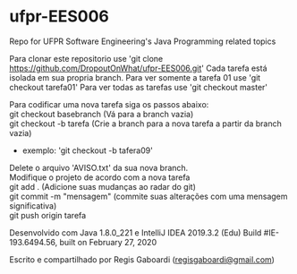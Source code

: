 # ufpr-EES006
Repo for UFPR Software Engineering's Java Programming related topics 

Para clonar este repositorio use 'git clone https://github.com/DropoutOnWhat/ufpr-EES006.git' 
Cada tarefa está isolada em sua propria branch. Para ver somente a tarefa 01 use 'git checkout tarefa01'
Para ver todas as tarefas use 'git checkout master'

Para codificar uma nova tarefa siga os passos abaixo:    
git checkout basebranch (Vá para a branch vazia)    
git checkout -b tarefa<X> (Crie a branch para a nova tarefa a partir da branch vazia)    
 * exemplo: 'git checkout -b tafera09'   

Delete o arquivo 'AVISO.txt' da sua nova branch.    
Modifique o projeto de acordo com a nova tarefa    
git add . (Adicione suas mudanças ao radar do git)    
git commit -m "mensagem" (commite suas alterações com uma mensagem significativa)    
git push origin tarefa<X>    
  
Desenvolvido com Java 1.8.0_221 e IntelliJ IDEA 2019.3.2 (Edu)
Build #IE-193.6494.56, built on February 27, 2020

Escrito e compartilhado por Regis Gaboardi (regisgaboardi@gmail.com)
